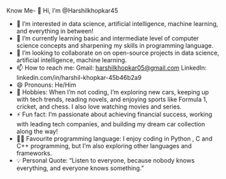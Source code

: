 Know Me- 👋 Hi, I’m @Harshilkhopkar45
- 👀 I’m interested in  data science, artificial intelligence, machine learning, and everything in between!
- 🌱 I’m currently learning basic and intermediate level  of computer science concepts and sharpening my skills in programming language.
- 💞️ I’m looking to collaborate on on open-source projects in data science, artificial intelligence, machine learning.
- 📫 How to reach me: Gmail: harshilkhopkar05@gmail.com   LinkedIn: linkedin.com/in/harshil-khopkar-45b46b2a9
- 😄 Pronouns: He/Him
- 🧩 Hobbies: When I’m not coding, I’m exploring new cars, keeping up with tech trends, reading novels, and enjoying sports like Formula 1, cricket, and chess. I also love watching movies and series.
- ⚡ Fun fact: I’m passionate about achieving financial success, working with leading tech companies, and building my dream car collection along the way!
- 🧑‍💻 Favourite programming language: I enjoy coding in Python , C  and C++ programming, but I’m also exploring other languages and frameworks.
- 💡 Personal Quote: “Listen to everyone, because nobody knows everything, and everyone knows something.”
<!---
Harshilkhopkar45/Harshilkhopkar45 is a ✨ special ✨ repository because its `README.md` (this file) appears on your GitHub profile.
You can click the Preview link to take a look at your changes.
--->
